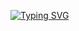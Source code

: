 [![Typing SVG](https://readme-typing-svg.demolab.com?font=Pattaya&size=60&duration=16000&pause=1000&color=F7F7F7&background=23FF1900&random=false&width=435&lines=SamoT%D1%8D%D0%BB%D0%B5)](https://git.io/typing-svg)
